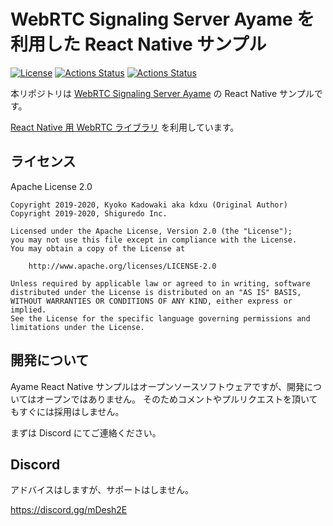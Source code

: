 # WebRTC Signaling Server Ayame を利用した React Native サンプル

[![License](https://img.shields.io/badge/License-Apache%202.0-blue.svg)](https://opensource.org/licenses/Apache-2.0)
[![Actions Status](https://github.com/OpenAyame/ayame-react-native-sample/workflows/iOS%20Test/badge.svg)](https://github.com/OpenAyame/ayame-react-native-sample/actions)
[![Actions Status](https://github.com/OpenAyame/ayame-react-native-sample/workflows/Android%20Test/badge.svg)](https://github.com/OpenAyame/ayame-react-native-sample/actions)

本リポジトリは [WebRTC Signaling Server Ayame](https://github.com/OpenAyame/ayame) の React Native サンプルです。

[React Native 用 WebRTC ライブラリ](https://github.com/shiguredo/react-native-webrtc-kit) を利用しています。

## ライセンス

Apache License 2.0

```
Copyright 2019-2020, Kyoko Kadowaki aka kdxu (Original Author)
Copyright 2019-2020, Shiguredo Inc.

Licensed under the Apache License, Version 2.0 (the "License");
you may not use this file except in compliance with the License.
You may obtain a copy of the License at

    http://www.apache.org/licenses/LICENSE-2.0

Unless required by applicable law or agreed to in writing, software
distributed under the License is distributed on an "AS IS" BASIS,
WITHOUT WARRANTIES OR CONDITIONS OF ANY KIND, either express or implied.
See the License for the specific language governing permissions and
limitations under the License.
```

## 開発について

Ayame React Native サンプルはオープンソースソフトウェアですが、開発についてはオープンではありません。
そのためコメントやプルリクエストを頂いてもすぐには採用はしません。

まずは Discord にてご連絡ください。

## Discord

アドバイスはしますが、サポートはしません。

https://discord.gg/mDesh2E

